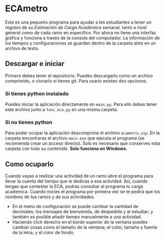 # ECAmetro
Este es una pequeño programa para ayudar a les estudiantes a tener un registro de su *Estimación de Carga Académica* semanal, tanto a nivel general como de cada ramo en especifico. Por ahora no tiene una interfaz gráfica y funciona a través de la consola del computador. La información de los tiempos y configuraciones se guardan dentro de la carpeta *data* en un archivo de texto.

## Descargar e iniciar
 Primero debes tener el repositorio. Puedes descargarlo como un archivo comprimido, o clonarlo si tienes git. Para usarlo existen dos opciones. 
### Si tienes python instalado
Puedes iniciar la aplicación directamente en `main.py`. Para ello debes tener este archivo junto a `func_eca.py` en una misma carpeta.
### Si no tienes python
Para poder ocupar la aplicación descomprime el archivo `ecametro.zip`. En la carpeta encontraras el archivo `main.exe` que ejecuta el programa (se recomienda crear un acceso directo). Solo es necesario que conserves esta carpeta con todo su contenido. **Solo funciona en Windows.**

## Como ocuparlo
Cuando vayas a realizar una actividad de un ramo abre el programa para llevar la cuenta del tiempo que le dedicas a esa actividad. Así, cuando tengas que contestar la ECA, podras consultar al programa tu carga academica. Cuando inicies el programa por primera vez se te pedirá que los nombres de tus ramos y de sus actividades. 
* En el menu de configuración se puede cambiar la cantidad de decimales; los mensajes de bienvenida, de despedida y al estudiar; y también es posible añadir tiempo manualmente a una actividad.  
* Haciendo click derecho en el borde superior de la ventana puedes cambiar cosas como el tamaño de la ventana; el color, tamaño y fuente de la letra; y el color de fondo. 
